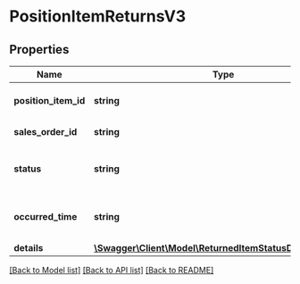 # PositionItemReturnsV3

## Properties
Name | Type | Description | Notes
------------ | ------------- | ------------- | -------------
**position_item_id** | **string** | Sales position item ID | [optional] 
**sales_order_id** | **string** | Sales order ID | [optional] 
**status** | **string** | Current return status of item. | [optional] 
**occurred_time** | **string** | Date when the last status was updated. | [optional] 
**details** | [**\Swagger\Client\Model\ReturnedItemStatusDataReturnsV3**](ReturnedItemStatusDataReturnsV3.md) |  | [optional] 

[[Back to Model list]](../../README.md#documentation-for-models) [[Back to API list]](../../README.md#documentation-for-api-endpoints) [[Back to README]](../../README.md)

